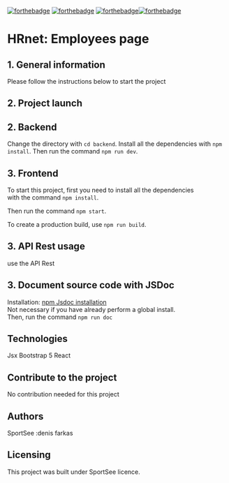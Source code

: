 [![forthebadge](https://forthebadge.com/images/badges/cc-0.svg)](https://forthebadge.com) [![forthebadge](https://forthebadge.com/images/badges/made-with-javascript.svg)](https://forthebadge.com) [![forthebadge](https://forthebadge.com/images/badges/uses-css.svg)](https://forthebadge.com)[![forthebadge](https://forthebadge.com/images/badges/uses-git.svg)](https://forthebadge.com)

# HRnet: Employees page

## 1. General information

Please follow the instructions below to start the project

## 2. Project launch

## 2. Backend

Change the directory with `cd backend`.
Install all the dependencies with `npm install`.
Then run the command `npm run dev`.

## 3. Frontend

To start this project, first you need to install all the dependencies  
with the command `npm install`.

Then run the command `npm start`.

To create a production build, use `npm run build`.

## 3. API Rest usage

use the API Rest

## 3. Document source code with JSDoc

Installation: [npm Jsdoc installation](https://www.npmjs.com/package/jsdoc)  
Not necessary if you have already perform a global install.  
Then, run the command `npm run doc`

## Technologies

Jsx
Bootstrap 5
React

## Contribute to the project

No contribution needed for this project

## Authors

SportSee :denis farkas

## Licensing

This project was built under SportSee licence.
